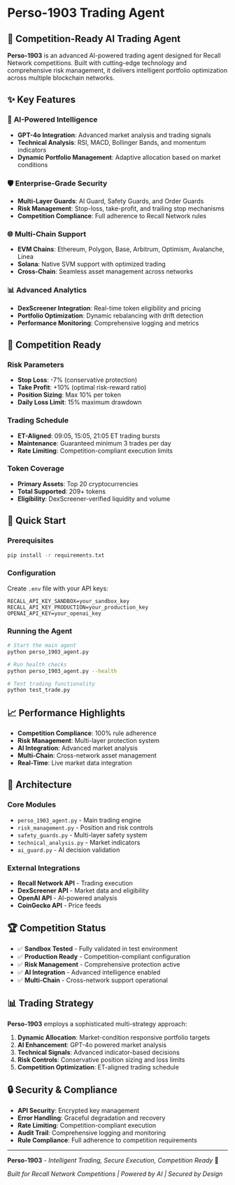 # Perso-1903 Trading Agent

## 🚀 Competition-Ready AI Trading Agent

**Perso-1903** is an advanced AI-powered trading agent designed for Recall Network competitions. Built with cutting-edge technology and comprehensive risk management, it delivers intelligent portfolio optimization across multiple blockchain networks.

## ✨ Key Features

### 🤖 **AI-Powered Intelligence**
- **GPT-4o Integration**: Advanced market analysis and trading signals
- **Technical Analysis**: RSI, MACD, Bollinger Bands, and momentum indicators
- **Dynamic Portfolio Management**: Adaptive allocation based on market conditions

### 🛡️ **Enterprise-Grade Security**
- **Multi-Layer Guards**: AI Guard, Safety Guards, and Order Guards
- **Risk Management**: Stop-loss, take-profit, and trailing stop mechanisms
- **Competition Compliance**: Full adherence to Recall Network rules

### 🌐 **Multi-Chain Support**
- **EVM Chains**: Ethereum, Polygon, Base, Arbitrum, Optimism, Avalanche, Linea
- **Solana**: Native SVM support with optimized trading
- **Cross-Chain**: Seamless asset management across networks

### 📊 **Advanced Analytics**
- **DexScreener Integration**: Real-time token eligibility and pricing
- **Portfolio Optimization**: Dynamic rebalancing with drift detection
- **Performance Monitoring**: Comprehensive logging and metrics

## 🎯 Competition Ready

### **Risk Parameters**
- **Stop Loss**: -7% (conservative protection)
- **Take Profit**: +10% (optimal risk-reward ratio)
- **Position Sizing**: Max 10% per token
- **Daily Loss Limit**: 15% maximum drawdown

### **Trading Schedule**
- **ET-Aligned**: 09:05, 15:05, 21:05 ET trading bursts
- **Maintenance**: Guaranteed minimum 3 trades per day
- **Rate Limiting**: Competition-compliant execution limits

### **Token Coverage**
- **Primary Assets**: Top 20 cryptocurrencies
- **Total Supported**: 209+ tokens
- **Eligibility**: DexScreener-verified liquidity and volume

## 🚀 Quick Start

### **Prerequisites**
```bash
pip install -r requirements.txt
```

### **Configuration**
Create `.env` file with your API keys:
```env
RECALL_API_KEY_SANDBOX=your_sandbox_key
RECALL_API_KEY_PRODUCTION=your_production_key
OPENAI_API_KEY=your_openai_key
```

### **Running the Agent**
```bash
# Start the main agent
python perso_1903_agent.py

# Run health checks
python perso_1903_agent.py --health

# Test trading functionality
python test_trade.py
```

## 📈 Performance Highlights

- **Competition Compliance**: 100% rule adherence
- **Risk Management**: Multi-layer protection system
- **AI Integration**: Advanced market analysis
- **Multi-Chain**: Cross-network asset management
- **Real-Time**: Live market data integration

## 🔧 Architecture

### **Core Modules**
- `perso_1903_agent.py` - Main trading engine
- `risk_management.py` - Position and risk controls
- `safety_guards.py` - Multi-layer safety system
- `technical_analysis.py` - Market indicators
- `ai_guard.py` - AI decision validation

### **External Integrations**
- **Recall Network API** - Trading execution
- **DexScreener API** - Market data and eligibility
- **OpenAI API** - AI-powered analysis
- **CoinGecko API** - Price feeds

## 🏆 Competition Status

- ✅ **Sandbox Tested** - Fully validated in test environment
- ✅ **Production Ready** - Competition-compliant configuration
- ✅ **Risk Management** - Comprehensive protection active
- ✅ **AI Integration** - Advanced intelligence enabled
- ✅ **Multi-Chain** - Cross-network support operational

## 📊 Trading Strategy

**Perso-1903** employs a sophisticated multi-strategy approach:

1. **Dynamic Allocation**: Market-condition responsive portfolio targets
2. **AI Enhancement**: GPT-4o powered market analysis
3. **Technical Signals**: Advanced indicator-based decisions
4. **Risk Controls**: Conservative position sizing and loss limits
5. **Competition Optimization**: ET-aligned trading schedule

## 🔒 Security & Compliance

- **API Security**: Encrypted key management
- **Error Handling**: Graceful degradation and recovery
- **Rate Limiting**: Competition-compliant execution
- **Audit Trail**: Comprehensive logging and monitoring
- **Rule Compliance**: Full adherence to competition requirements

---

**Perso-1903** - *Intelligent Trading, Secure Execution, Competition Ready* 🚀

*Built for Recall Network Competitions | Powered by AI | Secured by Design*